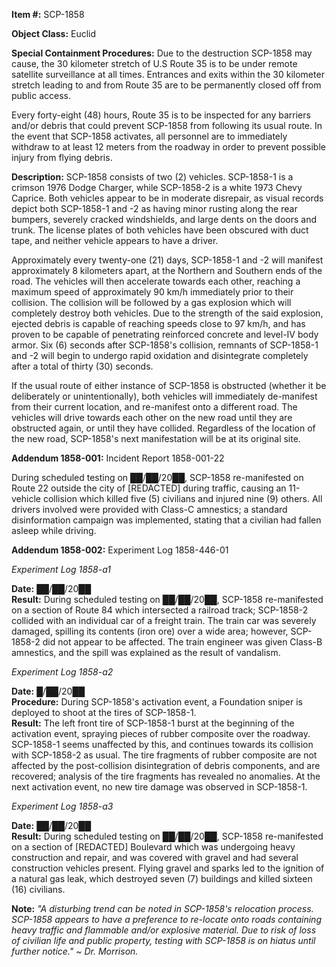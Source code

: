 **Item #:** SCP-1858

**Object Class:** Euclid

**Special Containment Procedures:** Due to the destruction SCP-1858 may cause, the 30 kilometer stretch of U.S Route 35 is to be under remote satellite surveillance at all times. Entrances and exits within the 30 kilometer stretch leading to and from Route 35 are to be permanently closed off from public access.

Every forty-eight (48) hours, Route 35 is to be inspected for any barriers and/or debris that could prevent SCP-1858 from following its usual route. In the event that SCP-1858 activates, all personnel are to immediately withdraw to at least 12 meters from the roadway in order to prevent possible injury from flying debris.

**Description:** SCP-1858 consists of two (2) vehicles. SCP-1858-1 is a crimson 1976 Dodge Charger, while SCP-1858-2 is a white 1973 Chevy Caprice. Both vehicles appear to be in moderate disrepair, as visual records depict both SCP-1858-1 and -2 as having minor rusting along the rear bumpers, severely cracked windshields, and large dents on the doors and trunk. The license plates of both vehicles have been obscured with duct tape, and neither vehicle appears to have a driver.

Approximately every twenty-one (21) days, SCP-1858-1 and -2 will manifest approximately 8 kilometers apart, at the Northern and Southern ends of the road. The vehicles will then accelerate towards each other, reaching a maximum speed of approximately 90 km/h immediately prior to their collision. The collision will be followed by a gas explosion which will completely destroy both vehicles. Due to the strength of the said explosion, ejected debris is capable of reaching speeds close to 97 km/h, and has proven to be capable of penetrating reinforced concrete and level-IV body armor. Six (6) seconds after SCP-1858's collision, remnants of SCP-1858-1 and -2 will begin to undergo rapid oxidation and disintegrate completely after a total of thirty (30) seconds.

If the usual route of either instance of SCP-1858 is obstructed (whether it be deliberately or unintentionally), both vehicles will immediately de-manifest from their current location, and re-manifest onto a different road. The vehicles will drive towards each other on the new road until they are obstructed again, or until they have collided. Regardless of the location of the new road, SCP-1858's next manifestation will be at its original site.

**Addendum 1858-001:** Incident Report 1858-001-22

During scheduled testing on ██/██/20██, SCP-1858 re-manifested on Route 22 outside the city of \[REDACTED\] during traffic, causing an 11-vehicle collision which killed five (5) civilians and injured nine (9) others. All drivers involved were provided with Class-C amnestics; a standard disinformation campaign was implemented, stating that a civilian had fallen asleep while driving.

**Addendum 1858-002:** Experiment Log 1858-446-01

_Experiment Log 1858-a1_

**Date:** ██/██/20██  
**Result:** During scheduled testing on ██/██/20██, SCP-1858 re-manifested on a section of Route 84 which intersected a railroad track; SCP-1858-2 collided with an individual car of a freight train. The train car was severely damaged, spilling its contents (iron ore) over a wide area; however, SCP-1858-2 did not appear to be affected. The train engineer was given Class-B amnestics, and the spill was explained as the result of vandalism.

_Experiment Log 1858-a2_

**Date:** █/██/20██  
**Procedure:** During SCP-1858's activation event, a Foundation sniper is deployed to shoot at the tires of SCP-1858-1.  
**Result:** The left front tire of SCP-1858-1 burst at the beginning of the activation event, spraying pieces of rubber composite over the roadway. SCP-1858-1 seems unaffected by this, and continues towards its collision with SCP-1858-2 as usual. The tire fragments of rubber composite are not affected by the post-collision disintegration of debris components, and are recovered; analysis of the tire fragments has revealed no anomalies. At the next activation event, no new tire damage was observed in SCP-1858-1.

_Experiment Log 1858-a3_

**Date:** ██/██/20██  
**Result:** During scheduled testing on ██/██/20██, SCP-1858 re-manifested on a section of \[REDACTED\] Boulevard which was undergoing heavy construction and repair, and was covered with gravel and had several construction vehicles present. Flying gravel and sparks led to the ignition of a natural gas leak, which destroyed seven (7) buildings and killed sixteen (16) civilians.

**Note:** _"A disturbing trend can be noted in SCP-1858's relocation process. SCP-1858 appears to have a preference to re-locate onto roads containing heavy traffic and flammable and/or explosive material. Due to risk of loss of civilian life and public property, testing with SCP-1858 is on hiatus until further notice." ~ Dr. Morrison._